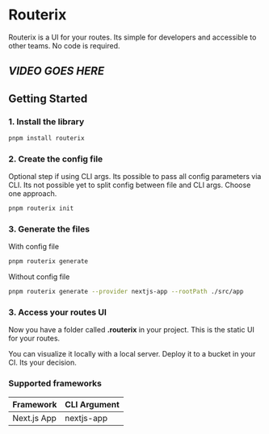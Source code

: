 # Routerix

Routerix is a UI for your routes. Its simple for developers and accessible to other teams. No code is required.

## ___VIDEO GOES HERE___

## Getting Started

### 1. Install the library

```sh
pnpm install routerix
```

### 2. Create the config file

Optional step if using CLI args. Its possible to pass all config parameters via CLI. Its not possible yet to split config between file and CLI args. Choose one approach.

```sh
pnpm routerix init
```

### 3. Generate the files

With config file

```sh
pnpm routerix generate
```

Without config file

```sh
pnpm routerix generate --provider nextjs-app --rootPath ./src/app
```

### 3. Access your routes UI

Now you have a folder called __.routerix__ in your project. This is the static UI for your routes.

You can visualize it locally with a local server. Deploy it to a bucket in your CI. Its your decision.

### Supported frameworks

| Framework     | CLI Argument     |
|---------------|------------------|
| Next.js App   | nextjs-app       |
